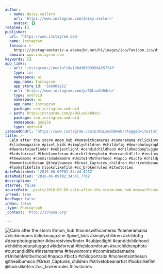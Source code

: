 ```yaml
---
author:
  - name: daisy.seilern
    url: 'https://www.instagram.com/daisy.seilern'
    avatar: {}
related: []
publisher:
  url: 'https://www.instagram.com'
  name: Instagram
  favicon: >-
    https://instagramstatic-a.akamaihd.net/h1/images/ico/favicon.ico/dfa85bb1fd63.ico
  domain: www.instagram.com
keywords: []
app_links:
  - url: 'instagram://media?id=1264300939884857243'
    type: ios
    namespace: ai
    app_name: Instagram
    app_store_id: '389801252'
  - url: 'https://www.instagram.com/p/BGLswGbB4eb/'
    type: android
    namespace: ai
    app_name: Instagram
    package: com.instagram.android
  - path: https/instagram.com/p/BGLswGbB4eb/
    package: com.instagram.android
    namespace: google
    type: android
isBasedOnUrl: 'https://www.instagram.com/p/BGLswGbB4eb/?tagged=itwstories'
title: >-
  Calm after the storm #mom_hub #momswithcameras #cameramama #clickinmoms
  #clickmagazine #pixel_kids #simplychildren #childofig #dearphotographer
  #dearestviewfinder #subjectlight #candidchildhood #childhoodunplugged
  #kidsforreal #thebloomforum #ourchildrenphoto #ourcandidlife #instamamme
  #thewomoms #conmiradademadre #UniteInMotherhood #napcp #bicfp #childportraits
  #momentsinthesun @thealbumsco #Great_Captures_children #strivetobeanartist
  #lookslikefilm @lookslikefilm #cc_brokenrules #itwstories
datePublished: '2016-06-09T02:34:44.428Z'
dateModified: '2016-06-09T02:34:41.770Z'
description: ''
starred: false
sourcePath: _posts/2016-06-09-calm-after-the-storm-mom_hub-momswithcameras-cameramama.md
inFeed: true
hasPage: false
inNav: false
_type: Photograph
_context: 'http://schema.org'

---
```

![Calm after the storm #mom_hub #momswithcameras #cameramama #clickinmoms #clickmagazine #pixel_kids #simplychildren #childofig #dearphotographer #dearestviewfinder #subjectlight #candidchildhood #childhoodunplugged #kidsforreal #thebloomforum #ourchildrenphoto #ourcandidlife #instamamme #thewomoms #conmiradademadre #UniteInMotherhood #napcp #bicfp #childportraits #momentsinthesun @thealbumsco #Great_Captures_children #strivetobeanartist #lookslikefilm @lookslikefilm #cc_brokenrules #itwstories](https://scontent.cdninstagram.com/t51.2885-15/s640x640/sh0.08/e35/13320071_867711210000556_948325917_n.jpg?ig_cache_key=MTI2NDMwMDkzOTg4NDg1NzI0Mw%3D%3D.2)